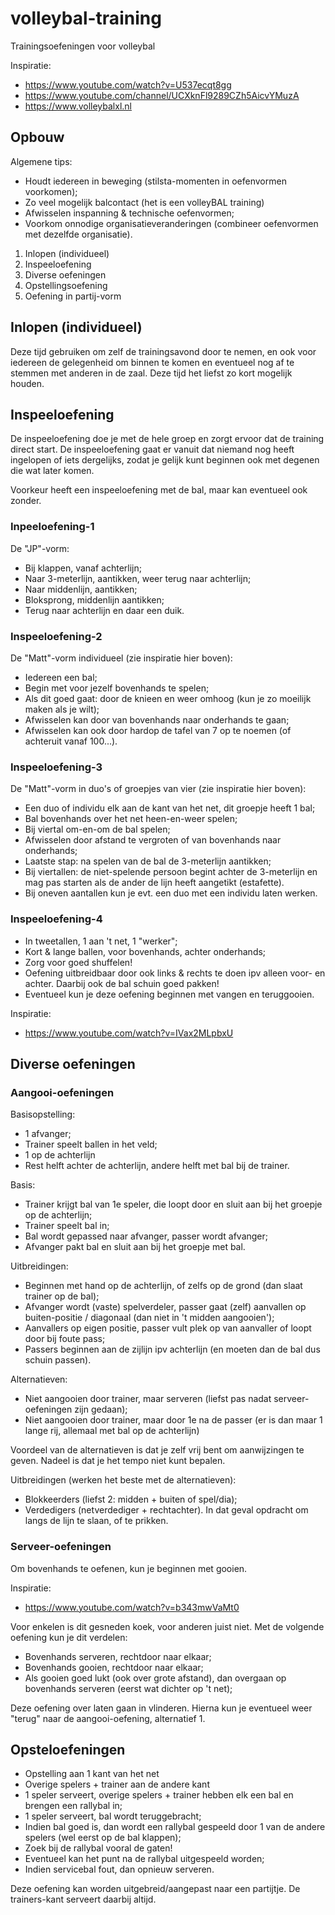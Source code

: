 # volleybal-training
Trainingsoefeningen voor volleybal

Inspiratie:
- https://www.youtube.com/watch?v=U537ecqt8gg
- https://www.youtube.com/channel/UCXknFl9289CZh5AicvYMuzA
- https://www.volleybalxl.nl

## Opbouw

Algemene tips:
- Houdt iedereen in beweging (stilsta-momenten in oefenvormen voorkomen);
- Zo veel mogelijk balcontact (het is een volleyBAL training)
- Afwisselen inspanning & technische oefenvormen;
- Voorkom onnodige organisatieveranderingen (combineer oefenvormen met dezelfde organisatie).

1. Inlopen (individueel)
2. Inspeeloefening
3. Diverse oefeningen
4. Opstellingsoefening
5. Oefening in partij-vorm

## Inlopen (individueel)

Deze tijd gebruiken om zelf de trainingsavond door te nemen, en ook voor iedereen de gelegenheid om binnen te komen en eventueel nog af te stemmen met anderen in de zaal. Deze tijd het liefst zo kort mogelijk houden.

## Inspeeloefening

De inspeeloefening doe je met de hele groep en zorgt ervoor dat de training direct start. De inspeeloefening gaat er vanuit dat niemand nog heeft ingelopen of iets dergelijks, zodat je gelijk kunt beginnen ook met degenen die wat later komen.

Voorkeur heeft een inspeeloefening met de bal, maar kan eventueel ook zonder.

### Inpeeloefening-1

De "JP"-vorm:

- Bij klappen, vanaf achterlijn;
- Naar 3-meterlijn, aantikken, weer terug naar achterlijn;
- Naar middenlijn, aantikken;
- Bloksprong, middenlijn aantikken;
- Terug naar achterlijn en daar een duik.

### Inspeeloefening-2

De "Matt"-vorm individueel (zie inspiratie hier boven):

- Iedereen een bal;
- Begin met voor jezelf bovenhands te spelen;
- Als dit goed gaat: door de knieen en weer omhoog (kun je zo moeilijk maken als je wilt);
- Afwisselen kan door van bovenhands naar onderhands te gaan;
- Afwisselen kan ook door hardop de tafel van 7 op te noemen (of achteruit vanaf 100...).

### Inspeeloefening-3

De "Matt"-vorm in duo's of groepjes van vier (zie inspiratie hier boven):

- Een duo of individu elk aan de kant van het net, dit groepje heeft 1 bal;
- Bal bovenhands over het net heen-en-weer spelen;
- Bij viertal om-en-om de bal spelen;
- Afwisselen door afstand te vergroten of van bovenhands naar onderhands;
- Laatste stap: na spelen van de bal de 3-meterlijn aantikken;
- Bij viertallen: de niet-spelende persoon begint achter de 3-meterlijn en mag pas starten als de ander de lijn heeft aangetikt (estafette).
- Bij oneven aantallen kun je evt. een duo met een individu laten werken.

### Inspeeloefening-4

- In tweetallen, 1 aan 't net, 1 "werker";
- Kort & lange ballen, voor bovenhands, achter onderhands;
- Zorg voor goed shuffelen!
- Oefening uitbreidbaar door ook links & rechts te doen ipv alleen voor- en achter. Daarbij ook de bal schuin goed pakken!
- Eventueel kun je deze oefening beginnen met vangen en teruggooien.

Inspiratie:
- https://www.youtube.com/watch?v=IVax2MLpbxU

## Diverse oefeningen

### Aangooi-oefeningen

Basisopstelling:
- 1 afvanger;
- Trainer speelt ballen in het veld;
- 1 op de achterlijn
- Rest helft achter de achterlijn, andere helft met bal bij de trainer.

Basis:
- Trainer krijgt bal van 1e speler, die loopt door en sluit aan bij het groepje op de achterlijn;
- Trainer speelt bal in;
- Bal wordt gepassed naar afvanger, passer wordt afvanger;
- Afvanger pakt bal en sluit aan bij het groepje met bal.

Uitbreidingen:
- Beginnen met hand op de achterlijn, of zelfs op de grond (dan slaat trainer op de bal);
- Afvanger wordt (vaste) spelverdeler, passer gaat (zelf) aanvallen op buiten-positie / diagonaal (dan niet in 't midden aangooien');
- Aanvallers op eigen positie, passer vult plek op van aanvaller of loopt door bij foute pass;
- Passers beginnen aan de zijlijn ipv achterlijn (en moeten dan de bal dus schuin passen).

Alternatieven:
- Niet aangooien door trainer, maar serveren (liefst pas nadat serveer-oefeningen zijn gedaan);
- Niet aangooien door trainer, maar door 1e na de passer (er is dan maar 1 lange rij, allemaal met bal op de achterlijn)

Voordeel van de alternatieven is dat je zelf vrij bent om aanwijzingen te geven. Nadeel is dat je het tempo niet kunt bepalen.

Uitbreidingen (werken het beste met de alternatieven):
- Blokkeerders (liefst 2: midden + buiten of spel/dia);
- Verdedigers (netverdediger + rechtachter). In dat geval opdracht om langs de lijn te slaan, of te prikken.

### Serveer-oefeningen

Om bovenhands te oefenen, kun je beginnen met gooien.

Inspiratie:
- https://www.youtube.com/watch?v=b343mwVaMt0

Voor enkelen is dit gesneden koek, voor anderen juist niet. Met de volgende oefening kun je dit verdelen:
- Bovenhands serveren, rechtdoor naar elkaar;
- Bovenhands gooien, rechtdoor naar elkaar;
- Als gooien goed lukt (ook over grote afstand), dan overgaan op bovenhands serveren (eerst wat dichter op 't net);

Deze oefening over laten gaan in vlinderen. Hierna kun je eventueel weer "terug" naar de aangooi-oefening, alternatief 1.

## Opsteloefeningen

- Opstelling aan 1 kant van het net
- Overige spelers + trainer aan de andere kant
- 1 speler serveert, overige spelers + trainer hebben elk een bal en brengen een rallybal in;
- 1 speler serveert, bal wordt teruggebracht;
- Indien bal goed is, dan wordt een rallybal gespeeld door 1 van de andere spelers (wel eerst op de bal klappen);
- Zoek bij de rallybal vooral de gaten!
- Eventueel kan het punt na de rallybal uitgespeeld worden;
- Indien servicebal fout, dan opnieuw serveren.

Deze oefening kan worden uitgebreid/aangepast naar een partijtje. De trainers-kant serveert daarbij altijd.

